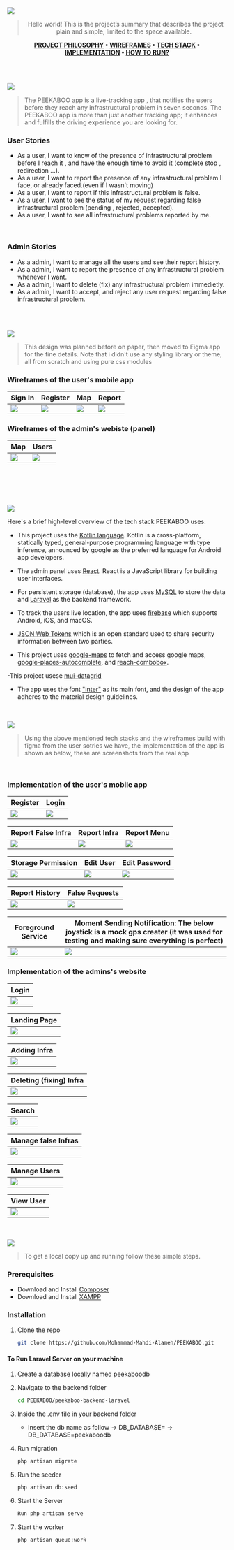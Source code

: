 <img src="./readme/title1.svg"/>

<div align="center">

> Hello world! This is the project’s summary that describes the project plain and simple, limited to the space available.  

**[PROJECT PHILOSOPHY](#philosophy) • [WIREFRAMES](#wireframes) • [TECH STACK](#stacks) • [IMPLEMENTATION](#implementation) • [HOW TO RUN?](#run)**

</div>

<br><br>


<img src="./readme/title2.svg" id="philosophy"/>

> The PEEKABOO app is a live-tracking app , that notifies the users before they reach any infrastructural problem in seven seconds. The PEEKABOO app is more than just another tracking app; it enhances and fulfills the driving experience you are looking for.
> 


### User Stories
- As a user, I want to know of the presence of infrastructural problem before I reach it , and have the enough time to avoid it (complete stop , redirection ...).
- As a user, I want to report the presence of any  infrastructural problem I face, or already faced.(even if I wasn't moving)
- As a user, I want to report if this infrastructural problem is false.
- As a user, I want to see the status of my request regarding false infrastructural problem (pending , rejected, accepted).
- As a user, I want to see all infrastructural problems reported by me.

<br>

### Admin Stories
- As a admin, I want to manage all the users and see their report history.
- As a admin, I want to report the presence of any infrastructural problem whenever I want.
- As a admin, I want to delete (fix) any infrastructural problem immedietly.
- As a admin, I want to accept, and reject any user request regarding false infrastructural problem.


<br><br>

<img src="./readme/title3.svg" id="wireframes"/>

> This design was planned before on paper, then moved to Figma app for the fine details.
Note that i didn't use any styling library or theme, all from scratch and using pure css modules
### Wireframes of the user's mobile app 

| Sign In  | Register  | Map | Report  |
| -----------------| -----|-----------------| -----|
| <img src="./readme/userFigma/1.png"/> | <img src="./readme/userFigma/2.png"/> |<img src="./readme/userFigma/3.png"/> |<img src="./readme/userFigma/4.png"/> |
### Wireframes of the admin's webiste (panel) 
| Map | Users |
| ----------------------- | -------|
| <img src="./readme/adminFigma/1.png"/> |  <img src="./readme/adminFigma/2.png"/> |
<br>

<br><br>

<img src="./readme/title4.svg" id="stacks"/>

Here's a brief high-level overview of the tech stack PEEKABOO uses:

- This project uses the [Kotlin language](https://kotlinlang.org/docs/home.html). Kotlin is a cross-platform, statically typed, general-purpose programming language with type inference, announced by google as the preferred language for Android app developers.

- The admin panel uses [React](https://reactjs.org/). React is a JavaScript library for building user interfaces.

- For persistent storage (database), the app uses [MySQL](https://www.mysql.com/) to store the data and [Laravel](https://laravel.com/) as the backend framework.

- To track the users live location, the app uses [firebase](https://firebase.google.com/docs) which supports Android, iOS, and macOS.

- [JSON Web Tokens](https://jwt.io/) which is an open standard used to share security information between two parties.

- This project uses [google-maps](https://www.google.com/maps) to fetch and access google maps, [google-places-autocomplete](https://www.npmjs.com/package/react-google-places-autocomplete), and [reach-combobox](https://reach.tech/combobox).

-This project usese [mui-datagrid](https://mui.com/x/react-data-grid)

- The app uses the font ["Inter"](https://fonts.google.com/specimen/Inter) as its main font, and the design of the app adheres to the material design guidelines.



<br><br>
<img src="./readme/title5.svg" id="implementation"/>

> Using the above mentioned tech stacks and the wireframes build with figma from the user sotries we have, the implementation of the app is shown as below, these are screenshots from the real app


<br>

### Implementation of the user's mobile app 
| Register  | Login | 
| -----------------| ------|
| <img src="./readme/mobile/register.gif"/> | <img src="./readme/mobile/login.gif"/> | 

| Report False Infra | Report Infra | Report Menu  |
| -----------------| -----|-----|
| <img src="./readme/mobile/reportFalseInfra.gif"/> | <img src="./readme/mobile/report.png"/> | <img src="./readme/mobile/reportMenu.jpg"/>

| Storage Permission | Edit User | Edit Password  |
| -----------------| -----|-----|
| <img src="./readme/mobile/storagePermission.png"/> | <img src="./readme/mobile/editUser.gif"/> | <img src="./readme/mobile/editPassword.gif"/>

|Report History | False Requests |
|-----|-----|
|<img src="./readme/mobile/history.gif"/>  |<img src="./readme/mobile/falseRequests.gif"/>|

|Foreground Service| Moment Sending Notification: The below joystick is a mock gps creater (it was used for testing and making sure everything is perfect)  |
| -----------------| -----|
| <img src="./readme/mobile/foregroundService.jpg"/>  |<img src="./readme/mobile/notification.jpg"/>|


### Implementation of the admins's website

|Login |
| -----------------|
|<img src="./readme/website/logIn.png"/>|

| Landing Page |
|-----|
|<img src="./readme/website/landingPage.png"/>|

|Adding Infra | 
| -----------------|
|<img src="./readme/website/addInfra.png"/>|

|Deleting (fixing) Infra |
|-----|
|<img src="./readme/website/deleteInfra.png"/>|

|Search| 
| -----------------|
|<img src="./readme/website/search.png"/>|

|Manage false Infras |
|-----|
|<img src="./readme/website/manageFalseInfras.png"/>|

|Manage Users | 
| -----------------|
|<img src="./readme/website/manageUsers.png"/>|

|View User |
|-----|
|<img src="./readme/website/viewUser.png"/>|



<br><br>
<img src="./readme/title6.svg" id="run"/>


> To get a local copy up and running follow these simple steps.
### Prerequisites

- Download and Install [Composer](https://getcomposer.org/download/)
- Download and Install [XAMPP](https://www.apachefriends.org/download.html)

### Installation

1. Clone the repo

   ```sh
   git clone https://github.com/Mohammad-Mahdi-Alameh/PEEKABOO.git
   ```

#### To Run Laravel Server on your machine

1. Create a database locally named peekaboodb

2. Navigate to the backend folder
   ```sh
   cd PEEKABOO/peekaboo-backend-laravel
   ```
3. Inside the .env file in your backend folder
   - Insert the db name as follow -> DB_DATABASE= -> DB_DATABASE=peekaboodb
4. Run migration
   ```sh
   php artisan migrate
   ```
5. Run the seeder
   ```sh
   php artisan db:seed
   ```
6. Start the Server
   ```sh
   Run php artisan serve
   ```
7. Start the worker
   ```sh
   php artisan queue:work
   ```